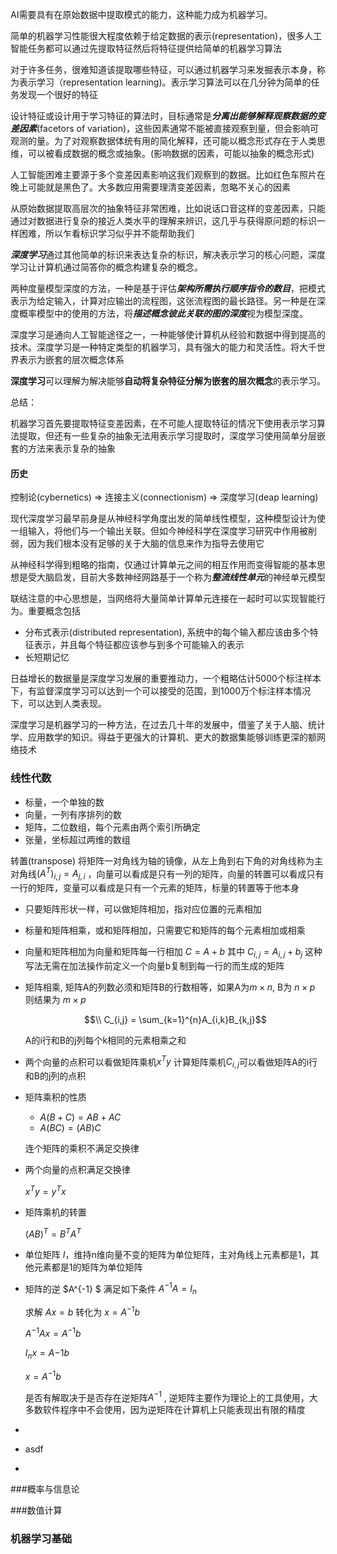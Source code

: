 AI需要具有在原始数据中提取模式的能力，这种能力成为机器学习。

简单的机器学习性能很大程度依赖于给定数据的表示(representation)，很多人工智能任务都可以通过先提取特征然后将特征提供给简单的机器学习算法

对于许多任务，很难知道该提取哪些特征，可以通过机器学习来发掘表示本身，称为表示学习（representation learning)。表示学习算法可以在几分钟为简单的任务发现一个很好的特征

设计特征或设计用于学习特征的算法时，目标通常是***分离出能够解释观察数据的变差因素***(facetors of variation)，这些因素通常不能被直接观察到量，但会影响可观测的量。为了对观察数据体统有用的简化解释，还可能以概念形式存在于人类思维，可以被看成数据的概念或抽象。(影响数据的因素，可能以抽象的概念形式)

人工智能困难主要源于多个变差因素影响这我们观察到的数据。比如红色车照片在晚上可能就是黑色了。大多数应用需要理清变差因素，忽略不关心的因素

从原始数据提取高层次的抽象特征非常困难，比如说话口音这样的变差因素，只能通过对数据进行复杂的接近人类水平的理解来辨识，这几乎与获得原问题的标识一样困难，所以乍看标识学习似乎并不能帮助我们

***深度学习***通过其他简单的标识来表达复杂的标识，解决表示学习的核心问题，深度学习让计算机通过简答你的概念构建复杂的概念。

两种度量模型深度的方法，一种是基于评估***架构所需执行顺序指令的数目***，把模式表示为给定输入，计算对应输出的流程图，这张流程图的最长路径。另一种是在深度概率模型中的使用的方法，将***描述概念彼此关联的图的深度***视为模型深度。

深度学习是通向人工智能途径之一，一种能够使计算机从经验和数据中得到提高的技术。深度学习是一种特定类型的机器学习，具有强大的能力和灵活性。将大千世界表示为嵌套的层次概念体系

**深度学习**可以理解为解决能够**自动将复杂特征分解为嵌套的层次概念**的表示学习。

总结：

机器学习首先要提取特征变差因素，在不可能人提取特征的情况下使用表示学习算法提取，但还有一些复杂的抽象无法用表示学习提取时，深度学习使用简单分层嵌套的方法来表示复杂的抽象

#### 历史

控制论(cybernetics) => 连接主义(connectionism) => 深度学习(deap learning)

现代深度学习最早前身是从神经科学角度出发的简单线性模型，这种模型设计为使一组输入，将他们与一个输出关联。但如今神经科学在深度学习研究中作用被削弱，因为我们根本没有足够的关于大脑的信息来作为指导去使用它

从神经科学得到粗略的指南，仅通过计算单元之间的相互作用而变得智能的基本思想是受大脑启发，目前大多数神经网路基于一个称为***整流线性单元***的神经单元模型

联结注意的中心思想是，当网络将大量简单计算单元连接在一起时可以实现智能行为。重要概念包括

* 分布式表示(distributed representation), 系统中的每个输入都应该由多个特征表示，并且每个特征都应该参与到多个可能输入的表示
* 长短期记忆

日益增长的数据量是深度学习发展的重要推动力，一个粗略估计5000个标注样本下，有监督深度学习可以达到一个可以接受的范围，到1000万个标注样本情况下，可以达到人类表现。

深度学习是机器学习的一种方法，在过去几十年的发展中，借鉴了关于人脑、统计学、应用数学的知识。得益于更强大的计算机、更大的数据集能够训练更深的额网络技术



### 线性代数 

* 标量，一个单独的数
* 向量，一列有序排列的数
* 矩阵，二位数组，每个元素由两个索引所确定
* 张量，坐标超过两维的数组

转置(transpose) 将矩阵一对角线为轴的镜像，从左上角到右下角的对角线称为主对角线$(A^T)_{i,j} = A_{j,i}$ ，向量可以看成是只有一列的矩阵，向量的转置可以看成只有一行的矩阵，变量可以看成是只有一个元素的矩阵，标量的转置等于他本身

* 只要矩阵形状一样，可以做矩阵相加，指对应位置的元素相加

* 标量和矩阵相乘，或和矩阵相加，只需要它和矩阵的每个元素相加或相乘

* 向量和矩阵相加为向量和矩阵每一行相加 $C = A + b$ 其中 $C_{i,j} = A_{i,j} + b_j$ 这种写法无需在加法操作前定义一个向量b复制到每一行的而生成的矩阵

* 矩阵相乘, 矩阵A的列数必须和矩阵B的行数相等，如果A为$m \times n$, B为 $n \times p$ 则结果为  $m\times p$ 

  $$\\ C_{i,j} = \sum_{k=1}^{n}A_{i,k}B_{k,j}$$

  A的i行和B的j列每个k相同的元素相乘之和

* 两个向量的点积可以看做矩阵乘机$x^Ty$ 计算矩阵乘机$C_{i,j}$可以看做矩阵A的i行和B的j列的点积

* 矩阵乘积的性质

  * $A(B+C) = AB + AC$
  * $A(BC) = (AB)C$

  连个矩阵的乘积不满足交换律

* 两个向量的点积满足交换律

  $x^Ty = y^Tx$

* 矩阵乘机的转置

  $(AB)^T = B^TA^T$

* 单位矩阵 $I$，维持n维向量不变的矩阵为单位矩阵，主对角线上元素都是1，其他元素都是1的矩阵为单位矩阵

* 矩阵的逆 $A^{-1} $ 满足如下条件 $A^{-1}A = I_n$

  求解 $Ax = b$ 转化为 $x = A^{-1}b$

  $A^{-1}Ax = A^{-1}b$ 

  $I_nx = A{-1}b$

  $x = A^{-1}b$

  是否有解取决于是否存在逆矩阵$A^{-1}$ , 逆矩阵主要作为理论上的工具使用，大多数软件程序中不会使用，因为逆矩阵在计算机上只能表现出有限的精度

* ​

* asdf

* ​







###概率与信息论

###数值计算

### 机器学习基础